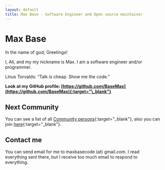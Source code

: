 ```yaml
---
layout: default
title: Max Base - Software Engineer and Open source maintainer
---
```


# Max Base

<!-- ([Also available in Persian](https://maxbase.ir/){:target="_blank"}) -->

In the name of god; Greetings!

I, Ali, and my my nickname is Max. I am a software engineer and/or programmer.

<p class="callout">
	Linus Torvalds: “Talk is cheap. Show me the code.”
</p>

**Look at my GitHub profile: [https://github.com/BaseMax](https://github.com/BaseMax){:target="\_blank"}**

## Next Community

You can see a list of all [Community persons](/network/){:target="\_blank"}, also you can join [here](https://github.com/BaseMax/NextCommunity#want-to-add-yourself){:target="\_blank"}.

## Contact me

You can send email for me to maxbasecode (at) gmail.com. I read everything sent there, but I receive too much email to respond to everything.
